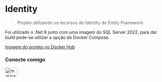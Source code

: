# Identity
> Projeto utilizando os recursos do Identity do Entity Framework

Foi utilizado o .Net 8 junto com uma imagem do SQL Server 2022, para dar build pode-se utilizar a opção do Docker Compose.

[Imagem do projeto no Docker Hub](https://hub.docker.com/repository/docker/majaraoo/identity/general)

<h3 align="left">Conecte comigo</h3>
<p align="left">
<a href="https://linkedin.com/in/majarao" target="blank"><img align="center" src="https://raw.githubusercontent.com/rahuldkjain/github-profile-readme-generator/master/src/images/icons/Social/linked-in-alt.svg" alt="majarao" height="30" width="40" /></a>
</p>
